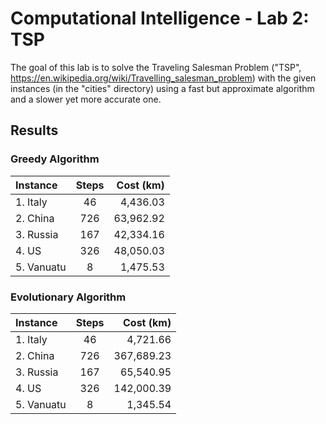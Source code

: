 # Computational Intelligence - Lab 2: TSP
The goal of this lab is to solve the Traveling Salesman Problem ("TSP", https://en.wikipedia.org/wiki/Travelling_salesman_problem) with the given instances (in the "cities" directory) 
using a fast but approximate algorithm and a slower yet more accurate one.

## Results
### Greedy Algorithm
| Instance   | Steps | Cost (km)  |
| :--------- | :---: | ---------: |
| 1. Italy   | 46    |  4,436.03  |
| 2. China   | 726   | 63,962.92  |
| 3. Russia  | 167   | 42,334.16  |
| 4. US      | 326   | 48,050.03  |
| 5. Vanuatu | 8     |  1,475.53  |

### Evolutionary Algorithm
| Instance   | Steps | Cost (km)  |
| :--------- | :---: | ---------: |
| 1. Italy   | 46    |   4,721.66 |
| 2. China   | 726   | 367,689.23 |
| 3. Russia  | 167   |  65,540.95 |
| 4. US      | 326   | 142,000.39 |
| 5. Vanuatu | 8     |   1,345.54 |
